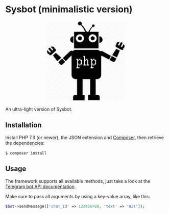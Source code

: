 # Sysbot (minimalistic version)

<p align="center">
  <img src="logo.png" title="Sysbot-Logo" width="50%">
</p>

An ultra-light version of Sysbot.

## Installation

Install PHP 7.3 (or newer), the JSON extension and [Composer](https://getcomposer.org/), then retrieve the dependencies:

`$ composer install`

## Usage

The framework supports all available methods, just take a look at the [Telegram bot API documentation](https://core.telegram.org/bots/api).

Make sure to pass all arguments by using a key-value array, like this:
```php
$bot->sendMessage(['chat_id' => 123456789, 'text' => 'Hi!']);
```